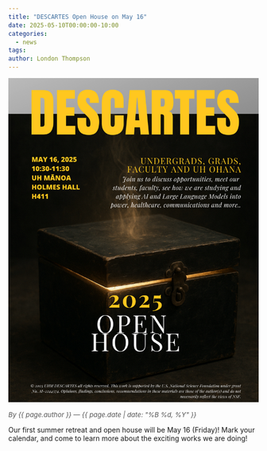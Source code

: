 ```yaml
---
title: "DESCARTES Open House on May 16"
date: 2025-05-10T00:00:00-10:00
categories:
  - news
tags:
author: London Thompson
---
```


<img src="/assets/images/news-events-photos/2025-05-10-DESCARTES-summer-retreat-flyer.png" alt="DESCARTES Summer Retreat Flyer" style="max-width: 100%; width: auto; height: auto;">

<span style="display: block; font-size: 0.95em; color: #555; margin-bottom: 1em;"><em>By {{ page.author }} — {{ page.date | date: "%B %d, %Y" }}</em></span>

Our first summer retreat and open house will be May 16 (Friday)! Mark your calendar, and come to learn more about the exciting works we are doing!
